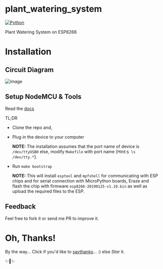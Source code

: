 # plant_watering_system



[![Python](https://img.shields.io/badge/Python-3.6%2B-red.svg)](https://www.python.org/downloads/)



Plant Watering System on ESP8266

# Installation


## Circuit Diagram

![image](assets/)

## Setup NodeMCU & Tools

Read the [docs](https://docs.micropython.org/en/latest/esp8266/esp8266/tutorial/intro.html)

TL;DR
*   Clone the repo and,
*   Plug in the device to your computer

    **NOTE:** The installation assumes that the port name of device is `/dev/ttyUSB0` else, modify `Makefile` with port name [Hint:`$ ls /dev/tty.*`].
*   Run `make bootstrap`

    **NOTE:** This will install `esptool` and `mpfshell` for communicating with ESP chips and for serial connection with MicroPython boards, Eraze and flash the chip with firmware `esp8266-20190125-v1.10.bin` as well as upload the required files to the ESP.


## Feedback

Feel free to fork it or send me PR to improve it.

# Oh, Thanks!

By the way...
Click if you'd like to [saythanks](https://saythanks.io/to/>pbrizzolari)... :) else *Star* it.

✨🍰✨
